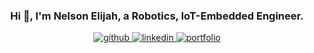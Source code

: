 ### <div align="center"> Hi 👋, I'm Nelson Elijah, a Robotics, IoT-Embedded Engineer.</div>

<div align="center">

<a href="https://github.com/nelsonifechukwu" target="_blank">

<img src="https://img.shields.io/badge/github-%2324292e.svg?&style=for-the-badge&logo=github&logoColor=white" alt="github" style="margin-bottom: 5px;" />

</a>


<a href="https://linkedin.com/in/nelson-elijah" target="_blank">

<img src="https://img.shields.io/badge/linkedin-%231E77B5.svg?&style=for-the-badge&logo=linkedin&logoColor=white" alt="linkedin" style="margin-bottom: 5px;" />

</a>
 
<a href="https://nelsonelijah.com" target="_blank">

<img src="![nel](https://user-images.githubusercontent.com/44223263/147856246-4e8b4afe-5ccd-49c0-aa77-8ad3a5284f8d.png)" alt="portfolio" style="margin-bottom: 5px;" />

</a>
 
 
 <a href="mailto:nelson.ifechukwu@gmail.com" target="_blank">



 </a>

</div> 
